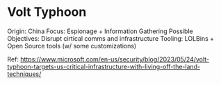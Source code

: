 # Volt Typhoon
Origin: China
Focus: Espionage + Information Gathering
Possible Objectives: Disrupt cirtical comms and infrastructure
Tooling: LOLBins + Open Source tools (w/ some customizations)


Ref: https://www.microsoft.com/en-us/security/blog/2023/05/24/volt-typhoon-targets-us-critical-infrastructure-with-living-off-the-land-techniques/